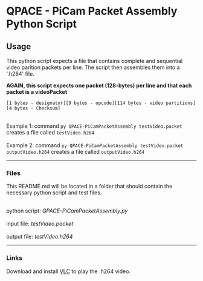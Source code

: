 # QPACE - PiCam Packet Assembly Python Script

## Usage
This python script expects a file that contains complete and sequential video parition packets per line. The script then assembles them into a '.h264' file.

**AGAIN, this script expects one packet (128-bytes) per line and that each packet is a videoPacket**

`[1 bytes - designator][9 bytes - opcode][114 bytes - video partitions][4 bytes - Checksum]`

<br> Example 1:  command `py QPACE-PiCamPacketAssembly testVideo.packet` creates  a file called `testVideo.h264` </br>
<br> Example 2:  command `py QPACE-PiCamPacketAssembly testVideo.packet outputVideo.h264` creates a file called `outputVideo.h264` </br>

----
### Files
This README.md will be located in a folder  that should contain the necessary python script and test files.

<br> python script: *QPACE-PiCamPacketAssembly.py* </br>
<br> input file: *testVideo.packet* </br>
<br> output file: *testVideo.h264* </br>

----
### Links
Download and install [VLC](https://www.videolan.org/vlc/index.html) to play the .h264 video.

